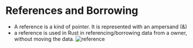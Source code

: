 # References and Borrowing
* A reference is a kind of pointer. It is represented with an ampersand (&)
* a reference is used in Rust in referencing/borrowing data from a owner, without
moving the data.
![reference](https://github.com/Emmyy882/Rustlang/assets/110739304/202c0001-1b11-4f47-8d77-18cf3ae7ac67)
